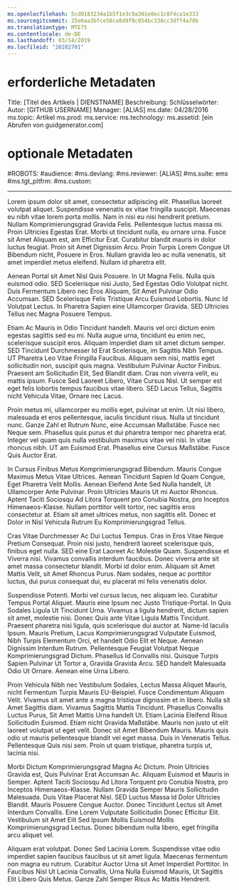```yaml
---
ms.openlocfilehash: 5cd0183234a1b5f1e3c9a301e8ec1c8f4ca1e333
ms.sourcegitcommit: 25e6aa3bfce58ce8d9f8c054bc338cc3dff4a78b
ms.translationtype: MTE75
ms.contentlocale: de-DE
ms.lasthandoff: 03/14/2019
ms.locfileid: "20282701"
---
```

# <a name="required-metadata"></a>erforderliche Metadaten

Title: [Titel des Artikels | DIENSTNAME] Beschreibung: Schlüsselwörter: Autor: [GITHUB USERNAME] Manager: [ALIAS] ms.date: 04/28/2016 ms.topic: Artikel ms.prod: ms.service: ms.technology: ms.assetid: [ein Abrufen von guidgenerator.com]

# <a name="optional-metadata"></a>optionale Metadaten

#<a name="robots"></a>ROBOTS:
#<a name="audience"></a>audience:
#<a name="msdevlang"></a>ms.devlang:
#<a name="msreviewer-alias"></a>ms.reviewer: [ALIAS]
#<a name="mssuite-ems"></a>ms.suite: ems
#<a name="mstgtpltfrm"></a>ms.tgt_pltfrm:
#<a name="mscustom"></a>ms.custom:

---
Lorem ipsum dolor sit amet, consectetur adipiscing elit. Phasellus laoreet volutpat aliquet. Suspendisse venenatis ex vitae fringilla suscipit. Maecenas eu nibh vitae lorem porta mollis. Nam in nisi eu nisi hendrerit pretium. Nullam Komprimierungsgrad Gravida Felis. Pellentesque luctus massa mi. Proin Ultricies Egestas Erat. Morbi ut tincidunt nulla, eu ornare urna. Fusce sit Amet Aliquam est, am Efficitur Erat. Curabitur blandit mauris in dolor luctus feugiat. Proin sit Amet Dignissim Arcu. Proin Turpis Lorem Congue Ut Bibendum nicht, Posuere in Eros. Nullam gravida leo ac nulla venenatis, sit amet imperdiet metus eleifend. Nullam id pharetra elit.

Aenean Portal sit Amet Nisl Quis Posuere. In Ut Magna Felis. Nulla quis euismod odio. SED Scelerisque nisi Justo, Sed Egestas Odio Volutpat nicht. Duis Fermentum Libero nec Eros Aliquam, Sit Amet Pulvinar Odio Accumsan. SED Scelerisque Felis Tristique Arcu Euismod Lobortis. Nunc Id Volutpat Lectus. In Pharetra Sapien eine Ullamcorper Gravida. SED Ultricies Tellus nec Magna Posuere Tempus.

Etiam Ac Mauris in Odio Tincidunt handelt. Mauris vel orci dictum enim egestas sagittis sed eu mi. Nulla augue urna, tincidunt eu enim nec, scelerisque suscipit eros. Aliquam imperdiet diam sit amet dictum semper. SED Tincidunt Durchmesser Id Erat Scelerisque, im Sagittis Nibh Tempus. UT Pharetra Leo Vitae Fringilla Faucibus. Aliquam sem nisi, mattis eget sollicitudin non, suscipit quis magna. Vestibulum Pulvinar Auctor Finibus. Praesent am Sollicitudin Elit, Sed Blandit diam. Cras non viverra velit, eu mattis ipsum. Fusce Sed Laoreet Libero, Vitae Cursus Nisl. Ut semper est eget felis lobortis tempus faucibus vitae libero. SED Lacus Tellus, Sagittis nicht Vehicula Vitae, Ornare nec Lacus.

Proin metus mi, ullamcorper eu mollis eget, pulvinar ut enim. Ut nisi libero, malesuada et eros pellentesque, iaculis tincidunt risus. Nulla ut tincidunt nunc. Ganze Zahl et Rutrum Nunc, eine Accumsan Maßstäbe. Fusce nec Neque sem. Phasellus quis purus et dui pharetra tempor nec pharetra erat. Integer vel quam quis nulla vestibulum maximus vitae vel nisi. In vitae rhoncus nibh. UT am Euismod Erat. Phasellus eine Cursus Maßstäbe. Fusce Quis Auctor Erat.

In Cursus Finibus Metus Komprimierungsgrad Bibendum. Mauris Congue Maximus Metus Vitae Ultrices. Aenean Tincidunt Sapien Id Quam Congue, Eget Pharetra Velit Mollis. Aenean Eleifend Ante Sed Nulla handelt, Ut Ullamcorper Ante Pulvinar. Proin Ultricies Mauris Ut mi Auctor Rhoncus. Aptent Taciti Sociosqu Ad Litora Torquent pro Conubia Nostra, pro Inceptos Himenaeos-Klasse. Nullam porttitor velit tortor, nec sagittis eros consectetur at. Etiam sit amet ultrices metus, non sagittis elit. Donec et Dolor in Nisl Vehicula Rutrum Eu Komprimierungsgrad Tellus.

Cras Vitae Durchmesser Ac Dui Luctus Tempus. Cras in Eros Vitae Neque Pretium Consequat. Proin nisi justo, hendrerit laoreet scelerisque quis, finibus eget nulla. SED eine Erat Laoreet Ac Molestie Quam. Suspendisse et Viverra nisi. Vivamus convallis interdum faucibus. Donec viverra ante sit amet massa consectetur blandit. Morbi id dolor enim. Aliquam sit Amet Mattis Velit, sit Amet Rhoncus Purus. Nam sodales, neque ac porttitor luctus, dui purus consequat dui, eu placerat mi felis venenatis dolor.

Suspendisse Potenti. Morbi vel cursus lacus, nec aliquam leo. Curabitur Tempus Portal Aliquet. Mauris eine Ipsum nec Justo Tristique-Portal. In Quis Sodales Ligula Ut Tincidunt Urna. Vivamus a ligula hendrerit, dictum sapien sit amet, molestie nisi. Donec Quis ante Vitae Ligula Mattis Tincidunt. Praesent pharetra nisi ligula, quis scelerisque dui auctor at. Name-Id Iaculis Ipsum. Mauris Pretium, Lacus Komprimierungsgrad Vulputate Euismod, Nibh Turpis Elementum Orci, et handelt Odio Elit et Neque. Aenean Dignissim Interdum Rutrum. Pellentesque Feugiat Volutpat Neque Komprimierungsgrad Dictum. Phasellus Id Convallis nisi. Quisque Turpis Sapien Pulvinar Ut Tortor a, Gravida Gravida Arcu. SED handelt Malesuada Odio Ut Ornare. Aenean eine Urna Libero.

Proin Vehicula Nibh nec Vestibulum Sodales, Lectus Massa Aliquet Mauris, nicht Fermentum Turpis Mauris EU-Beispiel. Fusce Condimentum Aliquam Velit. Vivamus sit amet ante a magna tristique dignissim et in libero. Nulla sit Amet Sagittis diam. Vivamus Sagittis Mattis Tincidunt. Phasellus Convallis Luctus Purus, Sit Amet Mattis Urna handelt Ut. Etiam Lacinia Eleifend Risus Sollicitudin Euismod. Etiam nicht Gravida Maßstäbe. Mauris non justo ut elit laoreet volutpat ut eget velit. Donec sit Amet Bibendum Mauris. Mauris quis odio ut mauris pellentesque blandit vel eget massa. Duis in Venenatis Tellus. Pellentesque Quis nisi sem. Proin ut quam tristique, pharetra turpis ut, lacinia nisi.

Morbi Dictum Komprimierungsgrad Magna Ac Dictum. Proin Ultricies Gravida est, Quis Pulvinar Erat Accumsan Ac. Aliquam Euismod et Mauris in Semper. Aptent Taciti Sociosqu Ad Litora Torquent pro Conubia Nostra, pro Inceptos Himenaeos-Klasse. Nullam Gravida Semper Mauris Sollicitudin Malesuada. Duis Vitae Placerat Nisl. SED Luctus Massa Id Dolor Ultricies Blandit. Mauris Posuere Congue Auctor. Donec Tincidunt Lectus sit Amet Interdum Convallis. Eine Lorem Vulputate Sollicitudin Donec Efficitur Elit. Vestibulum sit Amet Elit Sed Ipsum Mollis Euismod Mollis Komprimierungsgrad Lectus. Donec bibendum nulla libero, eget fringilla arcu aliquet vel.

Aliquam erat volutpat. Donec Sed Lacinia Lorem. Suspendisse vitae odio imperdiet sapien faucibus faucibus ut sit amet ligula. Maecenas fermentum non magna eu rutrum. Curabitur Auctor Urna sit Amet Imperdiet Porttitor. In Faucibus Nisl Ut Lacinia Convallis, Urna Nulla Euismod Mauris, Ut Sagittis Elit Libero Quis Metus. Ganze Zahl Semper Risus Ac Mattis Hendrerit.
